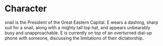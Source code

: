 # Character
snail is the President of the Great Eastern Capital. E wears a dashing, sharp suit for a snail, along with a mighty tall top hat, and appears unbearably busy and unapproachable. E is currently on top of an overturned dial-up phone with someone, discussing the limitations of their dictatorship.

